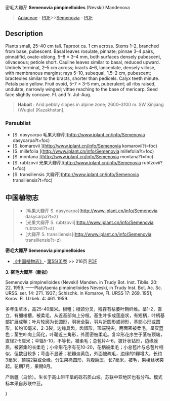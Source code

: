 密毛大瓣芹 **Semenovia pimpinelloides** (Nevski) Mandenova

> [Apiaceae](http://www.iplant.cn/info/Apiaceae?t=foc) - [PDF](http://www.iplant.cn/foc/pdf/Apiaceae.pdf)>>[Semenovia](http://www.iplant.cn/info/Semenovia?t=foc) - [PDF](http://www.iplant.cn/foc/pdf/Semenovia.pdf)

## Description

Plants small, 25–40 cm tall. Taproot ca. 1 cm across. Stems 1–2, branched from base, pubescent. Basal leaves rosulate, pinnate; pinnae 3–4 pairs, pinnatifid, ovate-oblong, 5–8 × 3–4 mm, both surfaces densely pubescent, olivaceous; petiole short. Cauline leaves similar to basal, reduced upward. Umbels terminal, 2–5 cm across; bracts 4–6, lanceolate, densely villose, with membranous margins; rays 5–10, subequal, 1.5–2 cm, pubescent; bracteoles similar to the bracts, shorter than pedicels. Calyx teeth minute. Petals pale yellow. Fruit ovoid, 5–7 × 3–5 mm, puberulent; all ribs raised, undulate, narrowly winged; vittae reaching to the base of mericarp. Seed face slightly concave. Fl. and fr. Jul–Aug.

> **Habait** : 
> Arid pebbly slopes in alpine zone; 2600–3100 m. SW Xinjiang (Wuqia) [Kazakhstan].

### Parsublist

* [S.  dasycarpa  毛果大瓣芹](http://www.iplant.cn/info/Semenovia dasycarpa?t=foc)
* [S.  komarovii  ](http://www.iplant.cn/info/Semenovia komarovii?t=foc)
* [S.  millefolia  ](http://www.iplant.cn/info/Semenovia millefolia?t=foc)
* [S.  montana  ](http://www.iplant.cn/info/Semenovia montana?t=foc)
* [S.  rubtzovii  光果大瓣芹](http://www.iplant.cn/info/Semenovia rubtzovii?t=foc)
* [S.  transiliensis  大瓣芹](http://www.iplant.cn/info/Semenovia transiliensis?t=foc)

## 中国植物志

> * [毛果大瓣芹  S.  dasycarpa](http://www.iplant.cn/info/Semenovia dasycarpa?t=z)
> * [光果大瓣芹  S.  rubtzovii](http://www.iplant.cn/info/Semenovia rubtzovii?t=z)
> * [大瓣芹  S.  transiliensis](http://www.iplant.cn/info/Semenovia transiliensis?t=z)

**密毛大瓣芹 Semenovia pimpinelloides**

* [《中国植物志》](http://www.iplant.cn/frps)- [第55(3)卷](http://www.iplant.cn/frps/vol/55(3)) >> 216页 [PDF](http://www.iplant.cn/frps/pdf/55(3)/216.PDF)

**3. 密毛大瓣芹（新拟）**

Semenovia pimpinelloides (Nevski) Manden. in Trudy Bot. Inst. Tiblis. 20: 22. 1959. ——Platytaenia pimpinelloides Neveski, in Trudy Inst. Bot. Ac. Sc. URSS. ser. 14: 271. 1937.; Schischk. in Komarov, Fl. URSS 17: 269. 1951; Korov. Fl. Uzbek. 4: 461. 1959.

多年生草本，高25-40厘米。根粗；根颈分叉，残存有枯萎叶鞘纤维。茎1-2，直立，有细棱槽，被柔毛，从近基部向上分枝。基生叶多成莲座状，有短柄，叶柄基部扩展成鞘；叶片轮廓为长圆形，羽状全裂，羽片近圆形或卵形，基部心形或圆形，长约10毫米，2-3裂，边缘具齿，齿卵形，顶端锐尖，两面密被柔毛，呈灰蓝色；茎生叶向上简化，叶鞘近三角形，外面密被柔毛。复伞形花序生于茎枝顶端，直径2-5厘米；伞辐5-10，不等长，被柔毛；总苞片4-6，披针状钻形，边缘膜质，被密集的长柔毛；小伞形花序有花10-20，花柄被柔毛；小总苞片与总苞片相似，但数目较多；萼齿不显著；花瓣淡黄色，外面被疏毛，边缘的1瓣增大，长约3毫米，顶端2裂或全缘。分生果椭圆形，背腹扁压，长7毫米，被毛，果棱丝状突起。花期7月，果期8月。

产新疆（乌恰）。生长于高山带干旱的砾石质山坡。苏联中亚地区也有分布。模式标本采自苏联中亚。

}